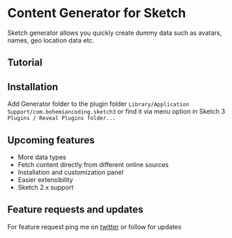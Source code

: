 Content Generator for Sketch
============================

Sketch generator allows you quickly create dummy data such as avatars, names, geo location data etc.

## Tutorial

## Installation
Add Generator folder to the plugin folder `Library/Application Support/com.bohemiancoding.sketch3` or find it via menu option in Sketch 3 `Plugins / Reveal Plugins folder...`

## Upcoming features
* More data types 
* Fetch content directly from different online sources 
* Installation and customization panel
* Easier extensibility 
* Sketch 2.x support

## Feature requests and updates

For feature request ping me on [twitter](twitter.com/timur_carpeev) or follow for updates


